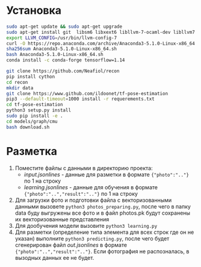 Установка
==========
```bash
sudo apt-get update && sudo apt-get upgrade
sudo apt-get install git  libsm6 libxext6 libllvm-7-ocaml-dev libllvm7 llvm-7 llvm-7-dev llvm-7-doc llvm-7-examples llvm-7-runtime build-essential libssl-dev libffi-dev python-dev lib32ncurses5-dev python-snappy
export LLVM_CONFIG=/usr/bin/llvm-config-7
curl -O https://repo.anaconda.com/archive/Anaconda3-5.1.0-Linux-x86_64.sh
sha256sum Anaconda3-5.1.0-Linux-x86_64.sh
bash Anaconda3-5.1.0-Linux-x86_64.sh
conda install -c conda-forge tensorflow=1.14

git clone https://github.com/Neafiol/recon
pip install cython
cd recon
mkdir data
git clone https://www.github.com/ildoonet/tf-pose-estimation
pip3 --default-timeout=1000 install -r requerements.txt
cd tf-pose-estimation
python3 setup.py install
sudo pip install -e .
cd models/graph/cmu
bash download.sh
```

Разметка
=========
1. Поместите файлы с данными в директорию проекта:
    * _input.jsonlines_ - данные для разметки в формате `{"photo":".."}` по 1 на строку
    * _learning.jsonlines_ - данные для обучения в формате `{"photo":"..","result":".."}` по 1 на строку
2. Для загрузки фото и подготовки файла с векторизованными данными вызовете `python3 photos_preparing.py`,
после чего в папку data буду выгружены все фото и в файл photos.pk будут сохранены их векторизованные представления
3. Для дообучения модели вызовите `python3 learning.py`
4. Для разметки (определение типа элемента для всех строк где он не указан)
выполните `python3 predicting.py`, после чего будет сгенерирован файл _out.jsonlines_ в формате `{"photo":"..","result":".."}`. Если фотография не распозналась, в вызодных данных ее не будет.